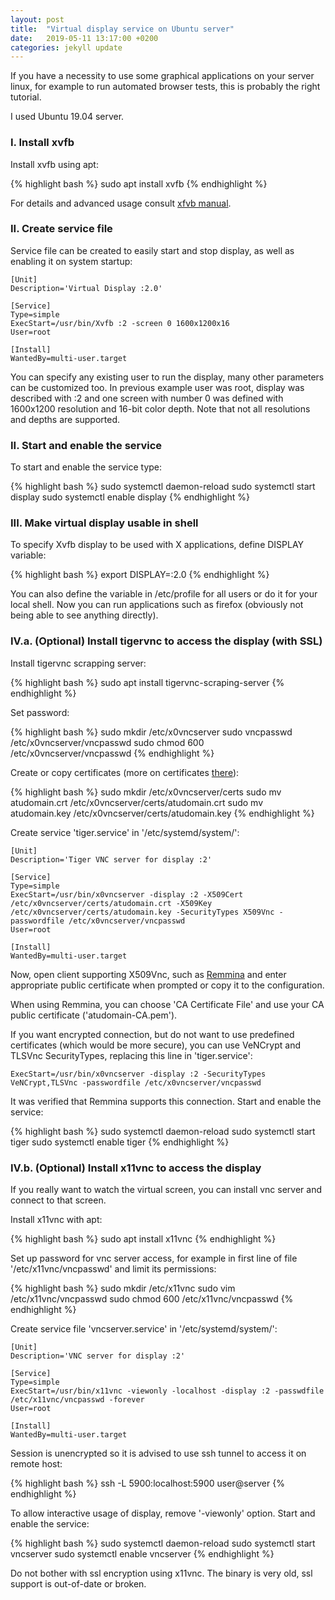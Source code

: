 ```yaml
---
layout: post
title:  "Virtual display service on Ubuntu server"
date:   2019-05-11 13:17:00 +0200
categories: jekyll update
---
```


If you have a necessity to use some graphical applications on your server linux, for example to run automated browser tests, this is probably the right tutorial.

I used Ubuntu 19.04 server.

### I. Install xvfb

Install xvfb using apt:

{% highlight bash %}
sudo apt install xvfb
{% endhighlight %}

For details and advanced usage consult [xfvb manual][xvfb manual].
### II. Create service file

Service file can be created to easily start and stop display, as well as enabling it on system startup:

```
[Unit]
Description='Virtual Display :2.0'

[Service]
Type=simple
ExecStart=/usr/bin/Xvfb :2 -screen 0 1600x1200x16
User=root

[Install]
WantedBy=multi-user.target
```

You can specify any existing user to run the display, many other parameters can be customized too. In previous example user was root, display was described with :2 and one screen with number 0 was defined with 1600x1200 resolution and 16-bit color depth. Note that not all resolutions and depths are supported.

### II. Start and enable the service

To start and enable the service type:

{% highlight bash %}
sudo systemctl daemon-reload
sudo systemctl start display
sudo systemctl enable display
{% endhighlight %}

### III. Make virtual display usable in shell

To specify Xvfb display to be used with X applications, define DISPLAY variable:

{% highlight bash %}
export DISPLAY=:2.0
{% endhighlight %}

You can also define the variable in /etc/profile for all users or do it for your local shell. Now you can run applications such as firefox (obviously not being able to see anything directly).

### IV.a. (Optional) Install tigervnc to access the display (with SSL)

Install tigervnc scrapping server:

{% highlight bash %}
sudo apt install tigervnc-scraping-server 
{% endhighlight %}

Set password:

{% highlight bash %}
sudo mkdir /etc/x0vncserver
sudo vncpasswd /etc/x0vncserver/vncpasswd
sudo chmod 600 /etc/x0vncserver/vncpasswd
{% endhighlight %}

Create or copy certificates (more on certificates [there][there]):

{% highlight bash %}
sudo mkdir /etc/x0vncserver/certs
sudo mv atudomain.crt /etc/x0vncserver/certs/atudomain.crt
sudo mv atudomain.key /etc/x0vncserver/certs/atudomain.key
{% endhighlight %}

Create service 'tiger.service' in '/etc/systemd/system/':

```
[Unit]
Description='Tiger VNC server for display :2'

[Service]
Type=simple
ExecStart=/usr/bin/x0vncserver -display :2 -X509Cert /etc/x0vncserver/certs/atudomain.crt -X509Key /etc/x0vncserver/certs/atudomain.key -SecurityTypes X509Vnc -passwordfile /etc/x0vncserver/vncpasswd
User=root

[Install]
WantedBy=multi-user.target
```

Now, open client supporting X509Vnc, such as [Remmina][Remmina] and enter appropriate public certificate when prompted or copy it to the configuration.

When using Remmina, you can choose 'CA Certificate File' and use your CA public certificate ('atudomain-CA.pem').

If you want encrypted connection, but do not want to use predefined certificates (which would be more secure), you can use VeNCrypt and TLSVnc SecurityTypes, replacing this line in 'tiger.service':

```
ExecStart=/usr/bin/x0vncserver -display :2 -SecurityTypes VeNCrypt,TLSVnc -passwordfile /etc/x0vncserver/vncpasswd
```

It was verified that Remmina supports this connection. Start and enable the service:

{% highlight bash %}
sudo systemctl daemon-reload
sudo systemctl start tiger
sudo systemctl enable tiger
{% endhighlight %}

### IV.b. (Optional) Install x11vnc to access the display

If you really want to watch the virtual screen, you can install vnc server and connect to that screen.

Install x11vnc with apt:

{% highlight bash %}
sudo apt install x11vnc
{% endhighlight %}

Set up password for vnc server access, for example in first line of file '/etc/x11vnc/vncpasswd' and limit its permissions:

{% highlight bash %}
sudo mkdir /etc/x11vnc
sudo vim /etc/x11vnc/vncpasswd
sudo chmod 600 /etc/x11vnc/vncpasswd
{% endhighlight %}

Create service file 'vncserver.service' in '/etc/systemd/system/':
```
[Unit]
Description='VNC server for display :2'

[Service]
Type=simple
ExecStart=/usr/bin/x11vnc -viewonly -localhost -display :2 -passwdfile /etc/x11vnc/vncpasswd -forever
User=root

[Install]
WantedBy=multi-user.target
```

Session is unencrypted so it is advised to use ssh tunnel to access it on remote host:

{% highlight bash %}
ssh -L 5900:localhost:5900 user@server
{% endhighlight %}

To allow interactive usage of display, remove '-viewonly' option. Start and enable the service:

{% highlight bash %}
sudo systemctl daemon-reload
sudo systemctl start vncserver
sudo systemctl enable vncserver
{% endhighlight %}

Do not bother with ssl encryption using x11vnc. The binary is very old, ssl support is out-of-date or broken.

[xvfb manual]: https://www.x.org/releases/X11R7.6/doc/man/man1/Xvfb.1.xhtml
[there]: https://atudomain.github.io/jekyll/update/2019/04/28/generate-ssl-certificate.html
[Remmina]: https://remmina.org/
